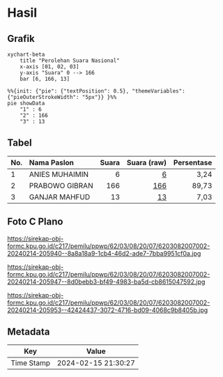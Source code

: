 # Hasil

## Grafik

```mermaid
xychart-beta
    title "Perolehan Suara Nasional"
    x-axis [01, 02, 03]
    y-axis "Suara" 0 --> 166
    bar [6, 166, 13]
```

```mermaid
%%{init: {"pie": {"textPosition": 0.5}, "themeVariables": {"pieOuterStrokeWidth": "5px"}} }%%
pie showData
    "1" : 6
    "2" : 166
    "3" : 13
```

## Tabel

| No. | Nama Paslon    | Suara | Suara (raw) | Persentase |
|:--- |:-------------- | -----:| -----------:| ----------:|
| 1   | ANIES MUHAIMIN | 6     | [6][p-1]    | 3,24       |
| 2   | PRABOWO GIBRAN | 166   | [166][p-2]  | 89,73      |
| 3   | GANJAR MAHFUD  | 13    | [13][p-3]   | 7,03       |


[p-1]: https://github.com/gigit-pemilu/pemilu-2024/blob/main/pilpres/hitung-suara/sub/62-kalimantan-tengah/sub/03-kapuas/sub/08-basarang/sub/2007-lunuk-ramba/sub/002-tps/sub/paslon-1.txt
[p-2]: https://github.com/gigit-pemilu/pemilu-2024/blob/main/pilpres/hitung-suara/sub/62-kalimantan-tengah/sub/03-kapuas/sub/08-basarang/sub/2007-lunuk-ramba/sub/002-tps/sub/paslon-2.txt
[p-3]: https://github.com/gigit-pemilu/pemilu-2024/blob/main/pilpres/hitung-suara/sub/62-kalimantan-tengah/sub/03-kapuas/sub/08-basarang/sub/2007-lunuk-ramba/sub/002-tps/sub/paslon-3.txt

## Foto C Plano

https://sirekap-obj-formc.kpu.go.id/c217/pemilu/ppwp/62/03/08/20/07/6203082007002-20240214-205940--8a8a18a9-1cb4-46d2-ade7-7bba9951cf0a.jpg

https://sirekap-obj-formc.kpu.go.id/c217/pemilu/ppwp/62/03/08/20/07/6203082007002-20240214-205947--8d0bebb3-bf49-4983-ba5d-cb8615047592.jpg

https://sirekap-obj-formc.kpu.go.id/c217/pemilu/ppwp/62/03/08/20/07/6203082007002-20240214-205953--42424437-3072-4716-bd09-4068c9b8405b.jpg


## Metadata

| Key        | Value               |
| ---------- | ------------------- |
| Time Stamp | 2024-02-15 21:30:27 |



